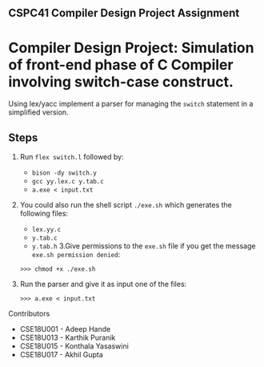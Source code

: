 ## CSPC41 Compiler Design Project Assignment

# Compiler Design Project: Simulation of front-end phase of C Compiler involving switch-case construct.

Using lex/yacc implement a parser for managing the `switch` statement in a simplified version. 

## Steps

1. Run `flex switch.l` followed by:

    * `bison -dy switch.y`
    * `gcc yy.lex.c y.tab.c`
    * `a.exe < input.txt`

2. You could also run the shell script `./exe.sh` which generates the following files:
    * `lex.yy.c`
    * `y.tab.c`
    * `y.tab.h`
3.Give permissions to the `exe.sh` file if you get the message `exe.sh permission denied`:
    
    ```>>> chmod +x ./exe.sh ```
3. Run the parser and give it as input one of the files:

    ```>>> a.exe < input.txt```
 
Contributors
* CSE18U001 - Adeep Hande
* CSE18U013 - Karthik Puranik
* CSE18U015 - Konthala Yasaswini
* CSE18U017 - Akhil Gupta